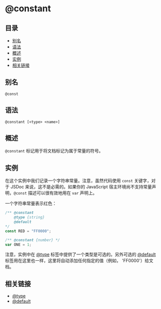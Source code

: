 <!--
title: @constant
order: 311
author: yuer
-->

# @constant

## 目录

- [别名](#别名)
- [语法](#语法)
- [概述](#概述)
- [实例](#实例)
- [相关链接](#相关链接)

## 别名

```
@const
```

## 语法

```
@constant [<type> <name>]
```

## 概述

`@constant` 标记用于将文档标记为属于常量的符号。

## 实例

在这个实例中我们记录一个字符串常量。注意，虽然代码使用 `const` 关键字，对于 JSDoc 来说，这不是必需的。如果你的 JavaScript 宿主环境尚不支持常量声明，`@const` 描述可以很有效地用在 `var` 声明上。

一个字符串常量表示红色：

```javascript
/** @constant
    @type {string}
    @default
*/
const RED = "FF0000";

/** @constant {number} */
var ONE = 1;
```

注意，实例中在 [@type](./tags-type.md) 标签中提供了一个类型是可选的。另外可选的 [@default](./tags-default.md) 标签用在这里也一样，这里将自动添加任何指定的值（例如， 'FF0000'）给文档。

## 相关链接

- [@type](./tags-type.md)
- [@default](./tags-default.md)
